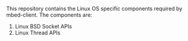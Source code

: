 This repository contains the Linux OS specific components required by mbed-client.
The components are:
1) Linux BSD Socket APIs
2) Linux Thread APIs

